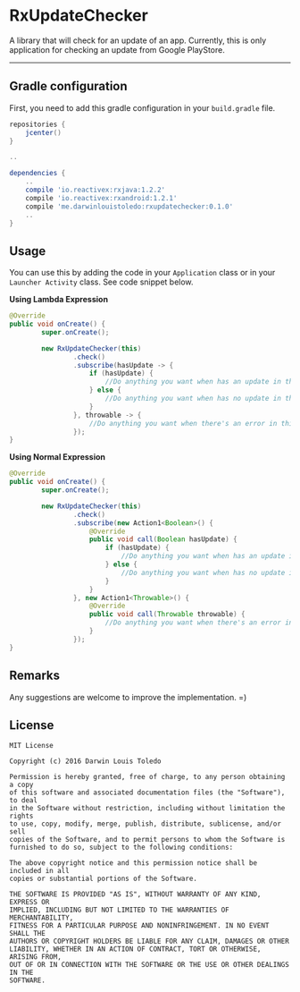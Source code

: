 RxUpdateChecker
===================

A library that will check for an update of an app. Currently, this is only application for checking an update from Google PlayStore.

----------


Gradle configuration
-------------------------------
First, you need to add this gradle configuration in your `build.gradle` file.

```gradle
repositories {
    jcenter()
}

..

dependencies {
    ..
    compile 'io.reactivex:rxjava:1.2.2'
    compile 'io.reactivex:rxandroid:1.2.1'
    compile 'me.darwinlouistoledo:rxupdatechecker:0.1.0'
    ..
}

```

Usage
---------
You can use this by adding the code in your `Application` class or in your `Launcher Activity` class. See code snippet below.


**Using Lambda Expression**
```java
@Override
public void onCreate() {
        super.onCreate();

        new RxUpdateChecker(this)
                .check()
                .subscribe(hasUpdate -> {
                    if (hasUpdate) {
                        //Do anything you want when has an update in this block
                    } else {
                        //Do anything you want when has no update in this block
                    }
                }, throwable -> {
                    //Do anything you want when there's an error in this block
                });
}
```

**Using Normal Expression**
```java
@Override
public void onCreate() {
        super.onCreate();

        new RxUpdateChecker(this)
                .check()
                .subscribe(new Action1<Boolean>() {
                    @Override
                    public void call(Boolean hasUpdate) {
                        if (hasUpdate) {
                            //Do anything you want when has an update in this block
                        } else {
                            //Do anything you want when has no update in this block
                        }
                    }
                }, new Action1<Throwable>() {
                    @Override
                    public void call(Throwable throwable) {
                        //Do anything you want when there's an error in this block
                    }
                });
}
```

Remarks
------------
Any suggestions are welcome to improve the implementation. =)


License
------------
```
MIT License

Copyright (c) 2016 Darwin Louis Toledo

Permission is hereby granted, free of charge, to any person obtaining a copy
of this software and associated documentation files (the "Software"), to deal
in the Software without restriction, including without limitation the rights
to use, copy, modify, merge, publish, distribute, sublicense, and/or sell
copies of the Software, and to permit persons to whom the Software is
furnished to do so, subject to the following conditions:

The above copyright notice and this permission notice shall be included in all
copies or substantial portions of the Software.

THE SOFTWARE IS PROVIDED "AS IS", WITHOUT WARRANTY OF ANY KIND, EXPRESS OR
IMPLIED, INCLUDING BUT NOT LIMITED TO THE WARRANTIES OF MERCHANTABILITY,
FITNESS FOR A PARTICULAR PURPOSE AND NONINFRINGEMENT. IN NO EVENT SHALL THE
AUTHORS OR COPYRIGHT HOLDERS BE LIABLE FOR ANY CLAIM, DAMAGES OR OTHER
LIABILITY, WHETHER IN AN ACTION OF CONTRACT, TORT OR OTHERWISE, ARISING FROM,
OUT OF OR IN CONNECTION WITH THE SOFTWARE OR THE USE OR OTHER DEALINGS IN THE
SOFTWARE.

```
